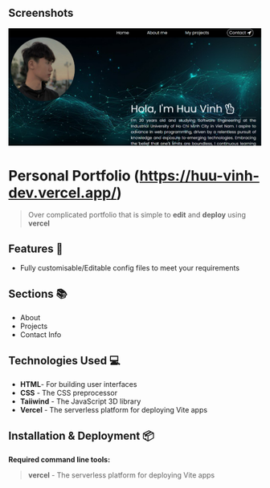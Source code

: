 ## Screenshots
![My Logo](https://github.com/HuuVinh0901/My-Portfolio/blob/main/assets/img/view.PNG)
# Personal Portfolio (https://huu-vinh-dev.vercel.app/)
> Over complicated portfolio that is simple to **edit** and **deploy** using **vercel**

## Features 📃
- Fully customisable/Editable config files to meet your requirements


## Sections 📚
- About
- Projects
- Contact Info

## Technologies Used 💻
- **HTML**- For building user interfaces
- **CSS** - The CSS preprocessor
- **Taiiwind** - The JavaScript 3D library
- **Vercel** - The serverless platform for deploying Vite apps
## Installation & Deployment 📦
**Required command line tools:**
> **vercel** - The serverless platform for deploying Vite apps
